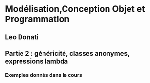 # Modélisation,Conception Objet et Programmation

## Leo Donati

## Partie 2 : généricité, classes anonymes, expressions lambda

### Exemples donnés dans le cours
